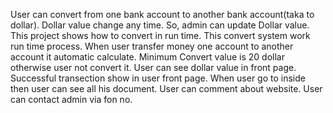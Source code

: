 User can convert from one bank account to another bank account(taka to dollar).
Dollar value change any time. So, admin can update Dollar value.
This project shows how to convert in run time.
This convert system work run time process.
When user transfer money one account to another account it automatic calculate.
Minimum Convert value is 20 dollar otherwise user not convert it.
User can see dollar value in front page.
Successful transection show in user front page.
When user go to inside then user can see all his document.
User can comment about website.
User can contact admin via fon no.